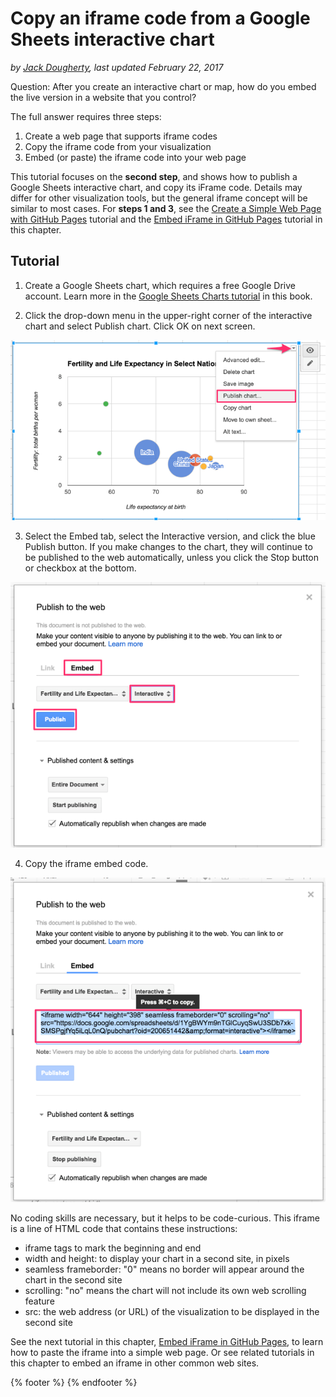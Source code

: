 # Copy an iframe code from a Google Sheets interactive chart
*by [Jack Dougherty](../introduction/who.md), last updated February 22, 2017*

Question: After you create an interactive chart or map, how do you embed the live version in a website that you control?

The full answer requires three steps:
1) Create a web page that supports iframe codes
2) Copy the iframe code from your visualization
3) Embed (or paste) the iframe code into your web page

This tutorial focuses on the **second step**, and shows how to publish a Google Sheets interactive chart, and copy its iFrame code. Details may differ for other visualization tools, but the general iframe concept will be similar to most cases. For **steps 1 and 3**, see the [Create a Simple Web Page with GitHub Pages](../github-pages/README.md) tutorial and the [Embed iFrame in GitHub Pages](../iframe-github/) tutorial in this chapter.

## Tutorial

1) Create a Google Sheets chart, which requires a free Google Drive account. Learn more in the [Google Sheets Charts tutorial](../../chart/google-sheets) in this book.

2) Click the drop-down menu in the upper-right corner of the interactive chart and select Publish chart. Click OK on next screen.

![Screenshot: Drop-down menu to publish a Google Sheets chart](google-sheets-chart-menu-publish.png)

3) Select the Embed tab, select the Interactive version, and click the blue Publish button. If you make changes to the chart, they will continue to be published to the web automatically, unless you click the Stop button or checkbox at the bottom.

![Screenshot: Publish to the web for a Google Sheets chart](google-sheets-publish.png)

4) Copy the iframe embed code.

![Screenshot: Copy the iframe code from a Google Sheets chart](google-sheets-publish-copy-iframe.png)

No coding skills are necessary, but it helps to be code-curious. This iframe is a line of HTML code that contains these instructions:
- iframe tags to mark the beginning and end
- width and height: to display your chart in a second site, in pixels
- seamless frameborder: "0" means no border will appear around the chart in the second site
- scrolling: "no" means the chart will not include its own web scrolling feature
- src: the web address (or URL) of the visualization to be displayed in the second site

See the next tutorial in this chapter, [Embed iFrame in GitHub Pages](../iframe-github/), to learn how to paste the iframe into a simple web page. Or see related tutorials in this chapter to embed an iframe in other common web sites.

{% footer %}
{% endfooter %}

